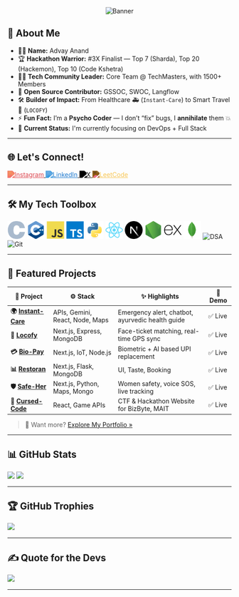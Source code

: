<p align="center">
  <img src="https://capsule-render.vercel.app/api?type=waving&color=E62429&height=150&section=header&text=Advay-Anand%20%7C%20Psycho-Coder%20%7C%20Debugger%20Hunter&fontSize=24&fontColor=ffffff&desc=🕸️+Welcome+to+my+multiverse+of+code!+🧠&descAlignY=65&descAlign=65" alt="Banner">
</p>


## 💫 About Me  
- 👨‍💻 **Name:** Advay Anand  
- 🏆 **Hackathon Warrior:** #3X Finalist — Top 7 (Sharda), Top 20 (Hackemon), Top 10 (Code Kshetra)  
- 🧑‍💼 **Tech Community Leader:** Core Team @ TechMasters, with 1500+ Members 
- 🌱 **Open Source Contributor:** GSSOC, SWOC, Langflow  
- 🛠️ **Builder of Impact:** From Healthcare 🚑 (`Instant-Care`) to Smart Travel 🚂 (`LOCOFY`)  
- ⚡ **Fun Fact:** I’m a **Psycho Coder** — I don’t “fix” bugs, I **annihilate** them 💥
- 📖 **Current Status:** I'm currently focusing on DevOps + Full Stack

---
## 🌐 Let's Connect!

<a href="https://instagram.com/advay_anand_7" target="_blank">
  <img src="https://cdn.jsdelivr.net/npm/simple-icons@v9/icons/instagram.svg" width="30" alt="Instagram" style="filter: invert(29%) sepia(89%) saturate(749%) hue-rotate(316deg) brightness(98%) contrast(95%);">
</a>
<a href="https://linkedin.com/in/advay-anand-a89024277" target="_blank">
  <img src="https://cdn.jsdelivr.net/npm/simple-icons@v9/icons/linkedin.svg" width="30" alt="LinkedIn" style="filter: invert(33%) sepia(99%) saturate(749%) hue-rotate(178deg) brightness(91%) contrast(93%);">
</a>
<a href="https://x.com/AnandAdvay91289" target="_blank">
  <img src="https://cdn.jsdelivr.net/npm/simple-icons@v9/icons/x.svg" width="30" alt="X" style="filter: brightness(0%);">
</a>
<a href="https://leetcode.com/AdvayAnand7/" target="_blank">
  <img src="https://cdn.jsdelivr.net/npm/simple-icons@v9/icons/leetcode.svg" width="30" alt="LeetCode" style="filter: invert(77%) sepia(58%) saturate(436%) hue-rotate(356deg) brightness(103%) contrast(94%);">
</a>


---

## 🛠️ My Tech Toolbox  
<p align="left">
  <img src="https://github.com/devicons/devicon/blob/master/icons/c/c-original.svg" width="40"/>
  <img src="https://github.com/devicons/devicon/blob/master/icons/cplusplus/cplusplus-original.svg" width="40"/>
  <img src="https://github.com/devicons/devicon/blob/master/icons/javascript/javascript-original.svg" width="40"/>
  <img src="https://github.com/devicons/devicon/blob/master/icons/typescript/typescript-original.svg" width="40"/>
  <img src="https://github.com/devicons/devicon/blob/master/icons/python/python-original.svg" width="40"/>
  <img src="https://github.com/devicons/devicon/blob/master/icons/react/react-original.svg" width="40"/>
  <img src="https://github.com/devicons/devicon/blob/master/icons/nextjs/nextjs-original.svg" width="40"/>
  <img src="https://github.com/devicons/devicon/blob/master/icons/nodejs/nodejs-original.svg" width="40"/>
  <img src="https://github.com/devicons/devicon/blob/master/icons/express/express-original.svg" width="40"/>
  <img src="https://github.com/devicons/devicon/blob/master/icons/mongodb/mongodb-original.svg" width="40"/>
  <img src="https://cdn-icons-png.flaticon.com/512/5968/5968705.png" width="40" title="DSA"/>
  <img src="https://cdn-icons-png.flaticon.com/512/919/919847.png" width="40" title="Git"/>

</p>

---

## 🚀 Featured Projects  

| 🚨 Project | ⚙️ Stack | ✨ Highlights | 🔗 Demo |
|-----------|----------|---------------|---------|
| **🌍 [Instant-Care](https://instant-care-tau.vercel.app/)** | APIs, Gemini, React, Node, Maps | Emergency alert, chatbot, ayurvedic health guide | ✅ Live |
| **🚆 [Locofy](https://train-guard.vercel.app/)** | Next.js, Express, MongoDB | Face-ticket matching, real-time GPS sync | ✅ Live |
| **💳 [Bio-Pay](https://bio-pay-connect.vercel.app/)** | Next.js, IoT, Node.js | Biometric + AI based UPI replacement | ✅ Live |
| **📊 [Restoran](https://roaring-pegasus-093c10.netlify.app/)** | Next.js, Flask, MongoDB | UI, Taste, Booking | ✅ Live |
| **🛡️ [Safe-Her](https://guardian-voice-web.lovable.app/)** | Next.js, Python, Maps, Mongo | Women safety, voice SOS, live tracking | ✅ Live |
| **🧠 [Cursed-Code](https://capture-the-flag-kappa.vercel.app/)** | React, Game APIs | CTF & Hackathon Website for BizByte, MAIT | ✅ Live |


> 🧠 Want more? [Explore My Portfolio »](https://portfolio-new-plum-psi.vercel.app/)

---

## 📊 GitHub Stats

![](https://github-readme-stats.vercel.app/api?username=advay77&theme=tokyonight&hide_border=false&count_private=true&show_icons=true)
![](https://github-readme-stats.vercel.app/api/top-langs/?username=advay77&theme=tokyonight&hide_border=false&layout=compact)

---

## 🏆 GitHub Trophies  
![](https://github-profile-trophy.vercel.app/?username=advay77&theme=radical&no-frame=true&no-bg=false&margin-w=4)

---

## ✍️ Quote for the Devs  
![](https://quotes-github-readme.vercel.app/api?type=horizontal&theme=tokyonight) 


---
